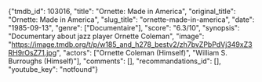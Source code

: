 {"tmdb_id": 103016, "title": "Ornette: Made in America", "original_title": "Ornette: Made in America", "slug_title": "ornette-made-in-america", "date": "1985-09-13", "genre": ["Documentaire"], "score": "6.3/10", "synopsis": "Documentary about jazz player Ornette Coleman", "image": "https://image.tmdb.org/t/p/w185_and_h278_bestv2/zh7bvZPbPdVj349xZ3RH9rOsZ71.jpg", "actors": ["Ornette Coleman (Himself)", "William S. Burroughs (Himself)"], "comments": [], "recommandations_id": [], "youtube_key": "notfound"}